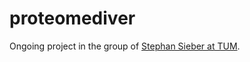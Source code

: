 # proteomediver

Ongoing project in the group of <a href="http://www.oc2.ch.tum.de">Stephan Sieber at TUM</a>.
